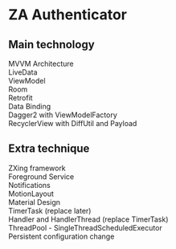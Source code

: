 # ZA Authenticator

## Main technology  
MVVM Architecture  
LiveData  
ViewModel  
Room  
Retrofit  
Data Binding  
Dagger2 with ViewModelFactory  
RecyclerView with DiffUtil and Payload  

## Extra technique  
ZXing framework  
Foreground Service  
Notifications    
MotionLayout  
Material Design  
TimerTask (replace later)  
Handler and HandlerThread (replace TimerTask)  
ThreadPool - SingleThreadScheduledExecutor  
Persistent configuration change  
